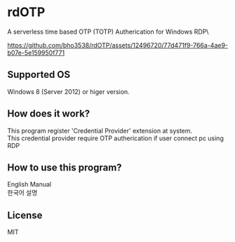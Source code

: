 # rdOTP
A serverless time based OTP (TOTP) Autherication for Windows RDP\

https://github.com/bho3538/rdOTP/assets/12496720/77d471f9-766a-4ae9-b07e-5e159950f771

## Supported OS
Windows 8 (Server 2012) or higer version.

## How does it work?
This program register 'Credential Provider' extension at system.\
This credential provider require OTP autherication if user connect pc using RDP

## How to use this program?
English Manual\
한국어 설명

## License
MIT
